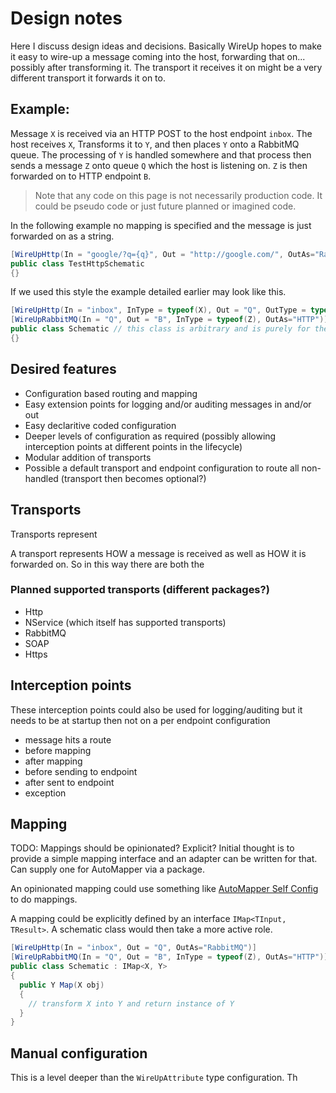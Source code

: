 # Design notes

Here I discuss design ideas and decisions. Basically WireUp hopes to make it easy to wire-up a message coming into the host, 
forwarding that on... possibly after transforming it. The transport it receives it on might be a very different transport it forwards it on to.

## Example:
Message `X` is received via an HTTP POST to the host endpoint `inbox`. The host receives `X`, Transforms it to `Y`, and then places `Y` onto a RabbitMQ queue.
The processing of `Y` is handled somewhere and that process then sends a message `Z` onto queue `Q` which the host is listening on. 
`Z` is then forwarded on to HTTP endpoint `B`.

> Note that any code on this page is not necessarily production code. It could be pseudo code or just future planned or imagined code.

In the following example no mapping is specified and the message is just forwarded on as a string.

```csharp
[WireUpHttp(In = "google/?q={q}", Out = "http://google.com/", OutAs="RabbitMQ")]
public class TestHttpSchematic
{}
```

If we used this style the example detailed earlier may look like this.

```csharp
[WireUpHttp(In = "inbox", InType = typeof(X), Out = "Q", OutType = typeof(Y), OutAs="RabbitMQ")]
[WireUpRabbitMQ(In = "Q", Out = "B", InType = typeof(Z), OutAs="HTTP")]
public class Schematic // this class is arbitrary and is purely for the attributes
{}
```

## Desired features

- Configuration based routing and mapping
- Easy extension points for logging and/or auditing messages in and/or out
- Easy declaritive coded configuration
- Deeper levels of configuration as required (possibly allowing interception points at different points in the lifecycle)
- Modular addition of transports
- Possible a default transport and endpoint configuration to route all non-handled (transport then becomes optional?)

## Transports

Transports represent 

A transport represents HOW a message is received as well as HOW it is forwarded on. So in this way there are both the 

### Planned supported transports (different packages?)

 - Http
 - NService (which itself has supported transports)
 - RabbitMQ
 - SOAP
 - Https
 
## Interception points

These interception points could also be used for logging/auditing but it needs to be at startup then not on a per endpoint configuration

- message hits a route
- before mapping
- after mapping
- before sending to endpoint
- after sent to endpoint
- exception

## Mapping

TODO: Mappings should be opinionated? Explicit? Initial thought is to provide a simple mapping interface and an adapter can be written for that. Can supply one for AutoMapper via a package.

An opinionated mapping could use something like [AutoMapper Self Config](https://github.com/dburriss/AutoMapperSelfConfig) to do mappings.

A mapping could be explicitly defined by an interface `IMap<TInput, TResult>`. A schematic class would then take a more active role.

```csharp
[WireUpHttp(In = "inbox", Out = "Q", OutAs="RabbitMQ")]
[WireUpRabbitMQ(In = "Q", Out = "B", InType = typeof(Z), OutAs="HTTP")]
public class Schematic : IMap<X, Y>
{
  public Y Map(X obj)
  {
    // transform X into Y and return instance of Y
  }
}
```

## Manual configuration

This is a level deeper than the `WireUpAttribute` type configuration. Th

```csharp
